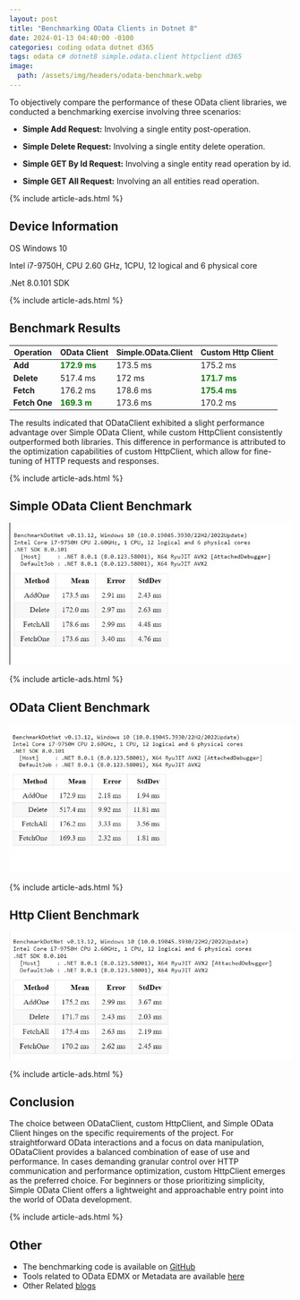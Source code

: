 ```yaml
---
layout: post
title: "Benchmarking OData Clients in Dotnet 8"
date: 2024-01-13 04:40:00 -0100
categories: coding odata dotnet d365
tags: odata c# dotnet8 simple.odata.client httpclient d365
image:
  path: /assets/img/headers/odata-benchmark.webp
---
```


To objectively compare the performance of these OData client libraries, we conducted a benchmarking exercise involving three scenarios:

- <strong>Simple Add Request:</strong> Involving a single entity post-operation.

- <strong>Simple Delete Request:</strong> Involving a single entity delete operation.

- <strong>Simple GET By Id Request:</strong> Involving a single entity read operation by id.

- <strong>Simple GET All Request:</strong> Involving an all entities read operation.

{% include article-ads.html %}

## Device Information

OS Windows 10

Intel i7-9750H, CPU 2.60 GHz, 1CPU, 12 logical and 6 physical core

.Net 8.0.101 SDK

{% include article-ads.html %}

## Benchmark Results

| Operation                  | OData Client                                   | Simple.OData.Client | Custom Http Client                              |
| -------------------------- | ---------------------------------------------- | ------------------- | ----------------------------------------------- |
| <strong>Add</strong>       | <strong style="color:green;">172.9 ms</strong> | 173.5 ms            | 175.2 ms                                        |
| <strong>Delete</strong>    | 517.4 ms                                       | 172 ms              | <strong style="color:green;">171.7 ms </strong> |
| <strong>Fetch</strong>     | 176.2 ms                                       | 178.6 ms            | <strong style="color:green;">175.4 ms </strong> |
| <strong>Fetch One</strong> | <strong style="color:green;">169.3 m</strong>  | 173.6 ms            | 170.2 ms                                        |

The results indicated that ODataClient exhibited a slight performance advantage over Simple OData Client, while custom HttpClient consistently outperformed both libraries. This difference in performance is attributed to the optimization capabilities of custom HttpClient, which allow for fine-tuning of HTTP requests and responses.

{% include article-ads.html %}

## Simple OData Client Benchmark

![simple-odata-benchmark](/assets/img/posts/simpleodataclient.webp "Simple.OData.Client Benchmark")

{% include article-ads.html %}

## OData Client Benchmark

![odata-client-benchmark](/assets/img/posts/odataclient.webp "OData Client Benchmark")

{% include article-ads.html %}

## Http Client Benchmark

![httpclient-benchmark](/assets/img/posts/httpclient.webp "Custom Http Client Benchmark")

{% include article-ads.html %}

## Conclusion

The choice between ODataClient, custom HttpClient, and Simple OData Client hinges on the specific requirements of the project. For straightforward OData interactions and a focus on data manipulation, ODataClient provides a balanced combination of ease of use and performance. In cases demanding granular control over HTTP communication and performance optimization, custom HttpClient emerges as the preferred choice. For beginners or those prioritizing simplicity, Simple OData Client offers a lightweight and approachable entry point into the world of OData development.

{% include article-ads.html %}

## Other

- The benchmarking code is available on [GitHub](https://github.com/manishtiwari25/bites-in-byte-blog/tree/main/src/ODataBenchmark)
- Tools related to OData EDMX or Metadata are available [here](http://edmx.bitesinbyte.com/)
- Other Related [blogs](/categories/odata/)
